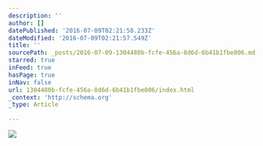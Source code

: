 ```yaml
---
description: ''
author: []
datePublished: '2016-07-09T02:21:58.233Z'
dateModified: '2016-07-09T02:21:57.549Z'
title: ''
sourcePath: _posts/2016-07-09-1304480b-fcfe-456a-8d6d-6b41b1fbe806.md
starred: true
inFeed: true
hasPage: true
inNav: false
url: 1304480b-fcfe-456a-8d6d-6b41b1fbe806/index.html
_context: 'http://schema.org'
_type: Article

---
```

![](https://the-grid-user-content.s3-us-west-2.amazonaws.com/4f7f9ad4-ea1f-4beb-994d-a5983583bfdb.jpg)